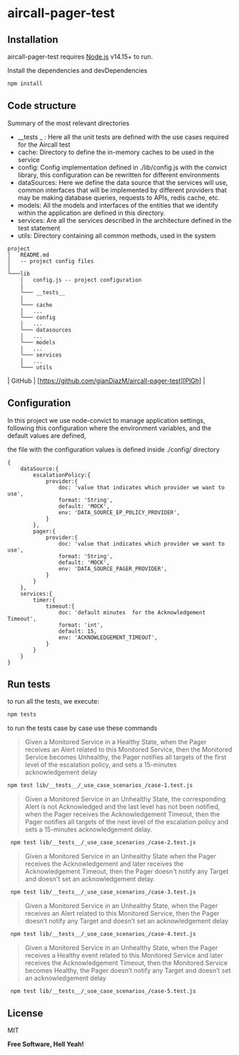 # aircall-pager-test

## Installation

aircall-pager-test requires [Node.js](https://nodejs.org/) v14.15+ to run.

Install the dependencies and devDependencies 

```sh
npm install
```

## Code structure

Summary of the most relevant directories

- __tests _ : Here all the unit tests are defined with the use cases required for the Aircall test
- cache: Directory to define the in-memory caches to be used in the service
- config: Config implementation defined in ./lib/config.js with the convict library, this configuration can be rewritten for different environments
- dataSources: Here we define the data source that the services will use, common interfaces that will be implemented by different providers that may be making database queries, requests to APIs, redis cache, etc.
- models: All the models and interfaces of the entities that we identify within the application are defined in this directory.
- services: Are all the services described in the architecture defined in the test statement
- utils: Directory containing all common methods, used in the system
```
project
│   README.md
│   -- project config files
│
└───lib
    │   config.js -- project configuration
    |
    └─── __tests__
    │
    └─── cache
    │   ...
    └─── config
    │   ...
    └─── datasources
    │   ...
    └─── models
    │   ...
    └─── services
    │   ...
    └─── utils

```

| GitHub | [https://github.com/gianDiazM/aircall-pager-test][PlGh] |


## Configuration
In this project we use node-convict to manage application settings, following this configuration where the environment variables, and the default values are defined,

the file with the configuration values is defined inside ./config/ directory

```
{
    dataSource:{
        escalationPolicy:{
            provider:{
                doc: 'value that indicates which provider we want to use',
                format: 'String',
                default: 'MOCK',
                env: 'DATA_SOURCE_EP_POLICY_PROVIDER',
            }
        },
        pager:{
            provider:{
                doc: 'value that indicates which provider we want to use',
                format: 'String',
                default: 'MOCK',
                env: 'DATA_SOURCE_PAGER_PROVIDER',
            }
        }
    },
    services:{
        timer:{
            timeout:{
                doc: 'default minutes  for the Acknowledgement Timeout',
                format: 'int',
                default: 15,
                env: 'ACKNOWLEDGEMENT_TIMEOUT',
            }
        }
    }
}
```

## Run tests


to run all the tests, we execute:
```sh
npm tests
```

to run the tests case by case use these commands

>Given a Monitored Service in a Healthy State,
when the Pager receives an Alert related to this Monitored Service,
then the Monitored Service becomes Unhealthy,
the Pager notifies all targets of the first level of the escalation policy,
and sets a 15-minutes acknowledgement delay

```sh
npm test lib/__tests__/_use_case_scenarios_/case-1.test.js
```

>Given a Monitored Service in an Unhealthy State,
the corresponding Alert is not Acknowledged
and the last level has not been notified,
when the Pager receives the Acknowledgement Timeout,
then the Pager notifies all targets of the next level of the escalation policy
and sets a 15-minutes acknowledgement delay.
```sh
 npm test lib/__tests__/_use_case_scenarios_/case-2.test.js 
```

>Given a Monitored Service in an Unhealthy State
when the Pager receives the Acknowledgement
and later receives the Acknowledgement Timeout,
then the Pager doesn't notify any Target
and doesn't set an acknowledgement delay.
```sh
 npm test lib/__tests__/_use_case_scenarios_/case-3.test.js
```

>Given a Monitored Service in an Unhealthy State,
when the Pager receives an Alert related to this Monitored Service,
then the Pager doesn’t notify any Target
and doesn’t set an acknowledgement delay
```sh
 npm test lib/__tests__/_use_case_scenarios_/case-4.test.js 
```

>Given a Monitored Service in an Unhealthy State,
when the Pager receives a Healthy event related to this Monitored Service
and later receives the Acknowledgement Timeout,
then the Monitored Service becomes Healthy,
the Pager doesn’t notify any Target
and doesn’t set an acknowledgement delay
```sh
 npm test lib/__tests__/_use_case_scenarios_/case-5.test.js
```

## License

MIT

**Free Software, Hell Yeah!**
